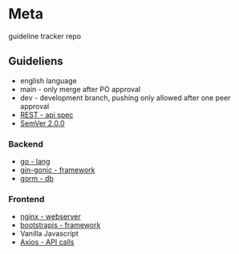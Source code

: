 # Meta
guideline tracker repo

## Guideliens
- english language
- main - only merge after PO approval
- dev - development branch, pushing only allowed after one peer approval 
- [REST - api spec](https://restfulapi.net/)
- [SemVer 2.0.0](https://semver.org/)

### Backend
- [go - lang](https://go.dev/)
- [gin-gonic - framework](https://gin-gonic.com/)
- [gorm - db](https://gorm.io/)

### Frontend
- [nginx - webserver](https://nginx.org/en/)
- [bootstrapjs - framework]([https://vuejs.org/](https://getbootstrap.com/))
- Vanilla Javascript
- [Axios - API calls](https://axios-http.com/docs/intro)

